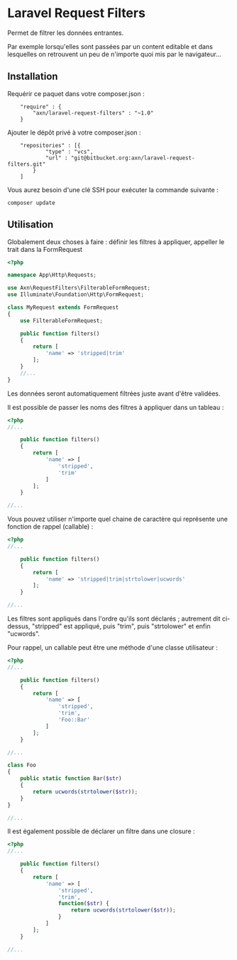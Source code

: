 # Laravel Request Filters

Permet de filtrer les données entrantes.

Par exemple lorsqu'elles sont passées par un content editable et dans lesquelles on retrouvent un peu de n'importe quoi mis par le navigateur...


## Installation

Requérir ce paquet dans votre composer.json :

```
    "require" : {
        "axn/laravel-request-filters" : "~1.0"
    }
```

Ajouter le dépôt privé à votre composer.json :

```
    "repositories" : [{
            "type" : "vcs",
            "url" : "git@bitbucket.org:axn/laravel-request-filters.git"
        }
    ]
```

Vous aurez besoin d'une clé SSH pour exécuter la commande suivante :

```
composer update
```


## Utilisation

Globalement deux choses à faire : définir les filtres à appliquer, appeller le trait dans la FormRequest

```php
<?php

namespace App\Http\Requests;

use Axn\RequestFilters\FilterableFormRequest;
use Illuminate\Foundation\Http\FormRequest;

class MyRequest extends FormRequest
{
    use FilterableFormRequest;

    public function filters()
    {
        return [
            'name' => 'stripped|trim'
        ];
    }
    //...
}

```

Les données seront automatiquement filtrées juste avant d'être validées.

Il est possible de passer les noms des filtres à appliquer dans un tableau :

```php
<?php
//...

    public function filters()
    {
        return [
            'name' => [
                'stripped',
                'trim'
            ]
        ];
    }

//...
```

Vous pouvez utiliser n'importe quel chaine de caractère qui représente une fonction de rappel (callable) :

```php
<?php
//...

    public function filters()
    {
        return [
            'name' => 'stripped|trim|strtolower|ucwords'
        ];
    }

//...
```

Les filtres sont appliqués dans l'ordre qu'ils sont déclarés ; autrement dit ci-dessus, "stripped" est appliqué, puis "trim", puis "strtolower" et enfin "ucwords".

Pour rappel, un callable peut être une méthode d'une classe utilisateur :

```php
<?php
//...

    public function filters()
    {
        return [
            'name' => [
                'stripped',
                'trim',
                'Foo::Bar'
            ]
        ];
    }

//...

class Foo
{
    public static function Bar($str)
    {
        return ucwords(strtolower($str));
    }
}

//...

```

Il est également possible de déclarer un filtre dans une closure :

```php
<?php
//...

    public function filters()
    {
        return [
            'name' => [
                'stripped',
                'trim',
                function($str) {
                    return ucwords(strtolower($str));
                }
            ]
        ];
    }

//...
```